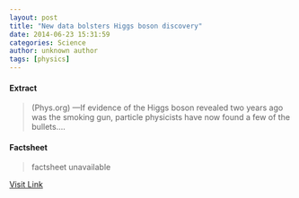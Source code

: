 ```yaml
---
layout: post
title: "New data bolsters Higgs boson discovery"
date: 2014-06-23 15:31:59
categories: Science
author: unknown author
tags: [physics]
---
```



#### Extract
>(Phys.org) —If evidence of the Higgs boson revealed two years ago was the smoking gun, particle physicists have now found a few of the bullets....

#### Factsheet
>factsheet unavailable

[Visit Link](http://phys.org/news322741906.html)



